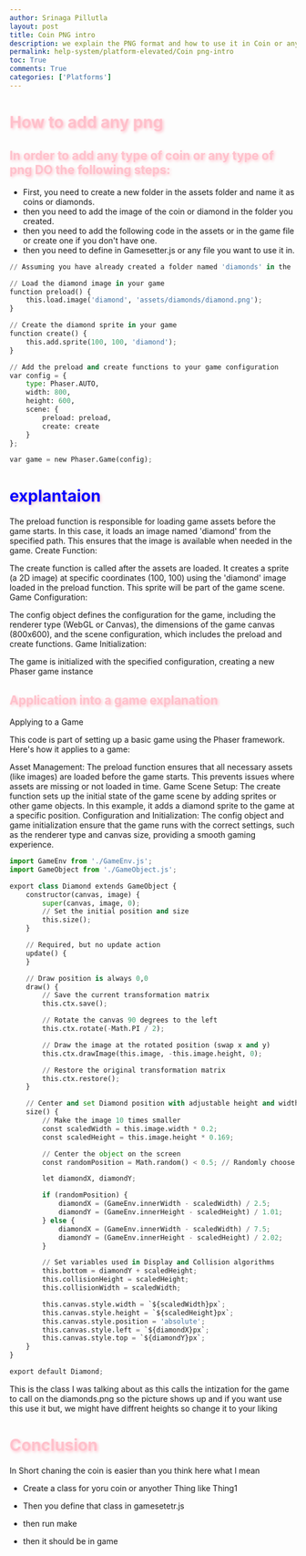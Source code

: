 ```yaml
---
author: Srinaga Pillutla
layout: post
title: Coin PNG intro
description: we explain the PNG format and how to use it in Coin or any other png
permalink: help-system/platform-elevated/Coin png-intro
toc: True
comments: True
categories: ['Platforms']
---
```


# <span style="color: pink; text-shadow: 2px 2px 5px pink;">How to add any png</span>

## <span style="color: pink; text-shadow: 2px 2px 5px pink;">In order to add any type of coin or any type of png DO the following steps:
- First, you need to create a new folder in the assets folder and name it as coins or diamonds.
-  then you need to add the image of the coin or diamond in the folder you created.
-  then you need to add the following code in the assets or in the game file or create one if you don't have one.
- then you need to define in Gamesetter.js or any file you want to use it in.</span>



```python
// Assuming you have already created a folder named 'diamonds' in the 'assets' folder and added 'diamond.png' in it

// Load the diamond image in your game
function preload() {
    this.load.image('diamond', 'assets/diamonds/diamond.png');
}

// Create the diamond sprite in your game
function create() {
    this.add.sprite(100, 100, 'diamond');
}

// Add the preload and create functions to your game configuration
var config = {
    type: Phaser.AUTO,
    width: 800,
    height: 600,
    scene: {
        preload: preload,
        create: create
    }
};

var game = new Phaser.Game(config);
```

# <span style="color: blue; text-shadow: 2px 2px 5px pink;">explantaion </span> 

The preload function is responsible for loading game assets before the game starts. In this case, it loads an image named 'diamond' from the specified path. This ensures that the image is available when needed in the game.
Create Function:

The create function is called after the assets are loaded. It creates a sprite (a 2D image) at specific coordinates (100, 100) using the 'diamond' image loaded in the preload function. This sprite will be part of the game scene.
Game Configuration:

The config object defines the configuration for the game, including the renderer type (WebGL or Canvas), the dimensions of the game canvas (800x600), and the scene configuration, which includes the preload and create functions.
Game Initialization:

The game is initialized with the specified configuration, creating a new Phaser game instance

## <span style="color: pink; text-shadow: 2px 2px 5px pink;">Application into a game explanation </span>

Applying to a Game


This code is part of setting up a basic game using the Phaser framework. Here's how it applies to a game:

Asset Management: The preload function ensures that all necessary assets (like images) are loaded before the game starts. This prevents issues where assets are missing or not loaded in time.
Game Scene Setup: The create function sets up the initial state of the game scene by adding sprites or other game objects. In this example, it adds a diamond sprite to the game at a specific position.
Configuration and Initialization: The config object and game initialization ensure that the game runs with the correct settings, such as the renderer type and canvas size, providing a smooth gaming experience.



```python
import GameEnv from './GameEnv.js';
import GameObject from './GameObject.js';

export class Diamond extends GameObject {
    constructor(canvas, image) {
        super(canvas, image, 0);
        // Set the initial position and size
        this.size();
    }

    // Required, but no update action
    update() {
    }

    // Draw position is always 0,0
    draw() {
        // Save the current transformation matrix
        this.ctx.save();

        // Rotate the canvas 90 degrees to the left
        this.ctx.rotate(-Math.PI / 2);

        // Draw the image at the rotated position (swap x and y)
        this.ctx.drawImage(this.image, -this.image.height, 0);

        // Restore the original transformation matrix
        this.ctx.restore();
    }

    // Center and set Diamond position with adjustable height and width
    size() {
        // Make the image 10 times smaller
        const scaledWidth = this.image.width * 0.2;
        const scaledHeight = this.image.height * 0.169;

        // Center the object on the screen
        const randomPosition = Math.random() < 0.5; // Randomly choose between two positions

        let diamondX, diamondY;

        if (randomPosition) {
            diamondX = (GameEnv.innerWidth - scaledWidth) / 2.5;
            diamondY = (GameEnv.innerHeight - scaledHeight) / 1.01;
        } else {
            diamondX = (GameEnv.innerWidth - scaledWidth) / 7.5;
            diamondY = (GameEnv.innerHeight - scaledHeight) / 2.02;
        }

        // Set variables used in Display and Collision algorithms
        this.bottom = diamondY + scaledHeight;
        this.collisionHeight = scaledHeight;
        this.collisionWidth = scaledWidth;

        this.canvas.style.width = `${scaledWidth}px`;
        this.canvas.style.height = `${scaledHeight}px`;
        this.canvas.style.position = 'absolute';
        this.canvas.style.left = `${diamondX}px`;
        this.canvas.style.top = `${diamondY}px`;
    }
}

export default Diamond;
```

This is the class I was talking about as this calls the intization for the game to call on the diamonds.png so the picture shows up and if you want use this use it but, we might have diffrent heights so change it to your liking 

# <span style="color: pink; text-shadow: 2px 2px 5px pink;">Conclusion </span>

In Short chaning the coin is easier than you think here what I mean
- Create a class for yoru coin or anyother Thing like Thing1

- Then you define that class in gamesetetr.js

- then run make 

- then it should be in game
